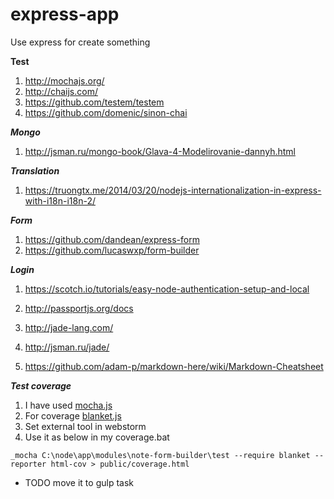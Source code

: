 # express-app
Use express for create something

__Test__

1. http://mochajs.org/
2. http://chaijs.com/
3. https://github.com/testem/testem
4. https://github.com/domenic/sinon-chai

___Mongo___

1. http://jsman.ru/mongo-book/Glava-4-Modelirovanie-dannyh.html

___Translation___

1. https://truongtx.me/2014/03/20/nodejs-internationalization-in-express-with-i18n-i18n-2/

___Form___

1. https://github.com/dandean/express-form
2. https://github.com/lucaswxp/form-builder

___Login___

1. https://scotch.io/tutorials/easy-node-authentication-setup-and-local
2. http://passportjs.org/docs

1. http://jade-lang.com/
2. http://jsman.ru/jade/
3. https://github.com/adam-p/markdown-here/wiki/Markdown-Cheatsheet

___Test coverage___
1. I have used [mocha.js](http://mochajs.org/)
2. For coverage [blanket.js](http://blanketjs.org/)
3. Set external tool in webstorm
4. Use it as below in my coverage.bat

```
_mocha C:\node\app\modules\note-form-builder\test --require blanket --reporter html-cov > public/coverage.html 
```

* TODO move it to gulp task